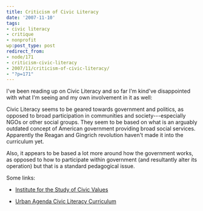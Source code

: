 ```yaml
---
title: Criticism of Civic Literacy
date: '2007-11-10'
tags:
- civic literacy
- critique
- nonprofit
wp:post_type: post
redirect_from:
- node/171
- criticism-civic-literacy
- 2007/11/criticism-of-civic-literacy/
- "?p=171"
---
```


I've been reading up on Civic Literacy and so far I'm kind've disappointed with what I'm seeing and my own involvement in it as well:

Civic Literacy seems to be geared towards government and politics, as opposed to broad participation in communities and society---especially NGOs or other social groups. They seem to be based on what is an arguably outdated concept of American government providing broad social services. Apparently the Reagan and Gingrich revolution haven't made it into the curriculum yet.

Also, it appears to be based a lot more around how the government works, as opposed to how to participate within government (and resultantly alter its operation) but that is a standard pedagogical issue.

Some links:

- [Institute for the Study of Civic Values](http://www.libertynet.org/edcivic/civiclit.htm)

- [Urban Agenda Civic Literacy Curriculum](http://www.urbanagenda.wayne.edu/)
